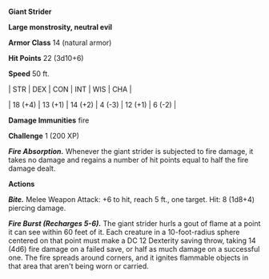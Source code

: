 **Giant Strider**

**Large monstrosity, neutral evil**

**Armor Class** 14 (natural armor)

**Hit Points** 22 (3d10+6)

**Speed** 50 ft.

|   STR   |   DEX   |   CON   |   INT   |   WIS   |   CHA   |
  
| 18 (+4) | 13 (+1) | 14 (+2) | 4 (-3) | 12 (+1) | 6 (-2) |

**Damage Immunities** fire

**Challenge** 1 (200 XP)

***Fire Absorption.*** Whenever the giant strider is subjected to fire damage, it takes no damage and regains a number of hit points equal to half the fire damage dealt.

**Actions**

***Bite.*** Melee Weapon Attack: +6 to hit, reach 5 ft., one target. Hit: 8 (1d8+4) piercing damage.

***Fire Burst (Recharges 5-6).*** The giant strider hurls a gout of flame at a point it can see within 60 feet of it. Each creature in a 10-foot-radius sphere centered on that point must make a DC 12 Dexterity saving throw, taking 14 (4d6) fire damage on a failed save, or half as much damage on a successful one. The fire spreads around corners, and it ignites flammable objects in that area that aren't being worn or carried.

